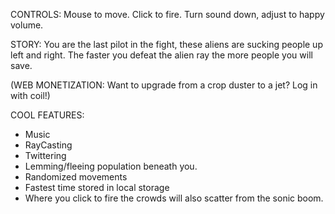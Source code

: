 CONTROLS: Mouse to move. Click to fire. 
Turn sound down, adjust to happy volume. 

STORY: You are the last pilot in the fight, these aliens are sucking people up left and right. The faster you defeat the alien ray the more people you will save. 

(WEB MONETIZATION: Want to upgrade from a crop duster to a jet? Log in with coil!)

COOL FEATURES: 
- Music 
- RayCasting
- Twittering
- Lemming/fleeing population beneath you.
- Randomized movements
- Fastest time stored in local storage
- Where you click to fire the crowds will also scatter from the sonic boom.